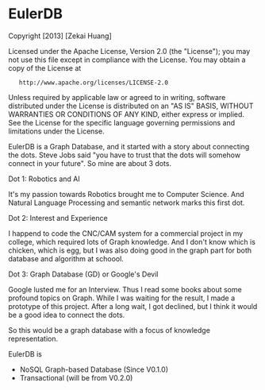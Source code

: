 EulerDB
=======

Copyright [2013] [Zekai Huang]

   Licensed under the Apache License, Version 2.0 (the "License");
   you may not use this file except in compliance with the License.
   You may obtain a copy of the License at

       http://www.apache.org/licenses/LICENSE-2.0

   Unless required by applicable law or agreed to in writing, software
   distributed under the License is distributed on an "AS IS" BASIS,
   WITHOUT WARRANTIES OR CONDITIONS OF ANY KIND, either express or implied.
   See the License for the specific language governing permissions and
   limitations under the License.
   

EulerDB is a Graph Database, and it started with a story about connecting the dots. Steve Jobs said "you have to trust that the dots will somehow connect in your future". So mine are about 3 dots.

Dot 1: Robotics and AI

It's my passion towards Robotics brought me to Computer Science. And Natural Language Processing and semantic network marks this first dot.

Dot 2: Interest and Experience

I happend to code the CNC/CAM system for a commercial project in my college, which required lots of Graph knowledge. And I don't know which is chicken, which is egg, but I was also doing good in the graph part for both database and algorithm at schoool.

Dot 3: Graph Database (GD) or Google's Devil

Google lusted me for an Interview. Thus I read some books about some profound topics on Graph. While I was waiting for the result, I made a prototype of this project. After a long wait, I got declined, but I think it would be a good idea to connect the dots.

So this would be a graph database with a focus of knowledge representation.

EulerDB is 

 * NoSQL Graph-based Database (Since V0.1.0)
 * Transactional (will be from V0.2.0)